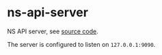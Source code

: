 # ns-api-server

NS API server, see [source code](https://github.com/NethServer/nethsecurity-controller/tree/main/ns-api-server).

The server is configured to listen on `127.0.0.1:9090`.
